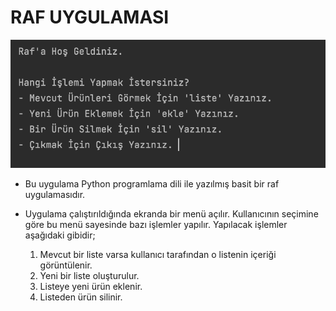 # RAF UYGULAMASI
![Image description](screenshoot.png)


- Bu uygulama Python programlama dili ile yazılmış basit bir raf uygulamasıdır.


- Uygulama çalıştırıldığında ekranda bir menü açılır. Kullanıcının seçimine göre bu menü sayesinde bazı işlemler yapılır. Yapılacak işlemler aşağıdaki gibidir;

   1. Mevcut bir liste varsa kullanıcı tarafından o listenin içeriği görüntülenir.
   2. Yeni bir liste oluşturulur.
   3. Listeye yeni ürün eklenir.
   4. Listeden ürün silinir.
    
